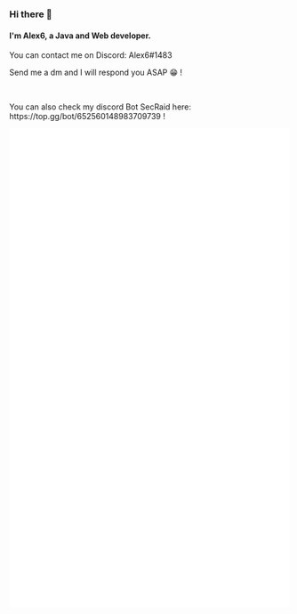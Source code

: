 <h3>Hi there 👋</h3>
<h4>I'm Alex6, a Java and Web developer.</h4>

<!--
**AL3X-69/AL3X-69** is a ✨ _special_ ✨ repository because its `README.md` (this file) appears on your GitHub profile.

Here are some ideas to get you started:

- 🔭 I’m currently working on ...
- 🌱 I’m currently learning ...
- 👯 I’m looking to collaborate on ...
- 🤔 I’m looking for help with ...
- 💬 Ask me about ...
- 📫 How to reach me: ...
- 😄 Pronouns: ...
- ⚡ Fun fact: ...
-->

<p>You can contact me on Discord: Alex6#1483</p>
<p>Send me a dm and I will respond you ASAP 😁 !</p>
<br/>
<p>You can also check my discord Bot SecRaid here: https://top.gg/bot/652560148983709739 !</p>

<!--![https://github.com/AL3X-69](https://github-readme-stats.vercel.app/api?username=AL3X-69&show_icons=true&theme=highcontrast)-->
![Metrics](https://github.com/AL3X-69/AL3X-69/blob/master/github-metrics.svg)
